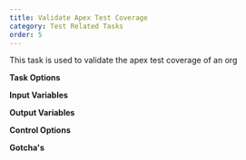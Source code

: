 ```yaml
---
title: Validate Apex Test Coverage
category: Test Related Tasks
order: 5
---
```


This task is used to validate the apex test coverage of an org


**Task Options**



**Input Variables**

**Output Variables**

**Control Options**

**Gotcha's**